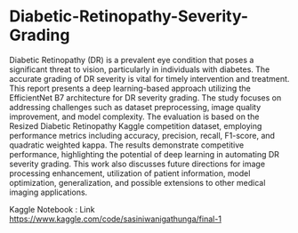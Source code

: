 # Diabetic-Retinopathy-Severity-Grading

Diabetic Retinopathy (DR) is a prevalent eye condition that poses a significant threat to vision, particularly in individuals with diabetes. The accurate grading of DR severity is vital for timely intervention and treatment. This report presents a deep learning-based approach utilizing the EfficientNet B7 architecture for DR severity grading. The study focuses on addressing challenges such as dataset preprocessing, image quality improvement, and model complexity. The evaluation is based on the Resized Diabetic Retinopathy Kaggle competition dataset, employing performance metrics including accuracy, precision, recall, F1-score, and quadratic weighted kappa. The results demonstrate competitive performance, highlighting the potential of deep learning in automating DR severity grading. This work also discusses future directions for image processing enhancement, utilization of patient information, model optimization, generalization, and possible extensions to other medical imaging applications.

Kaggle Notebook : Link https://www.kaggle.com/code/sasiniwanigathunga/final-1
